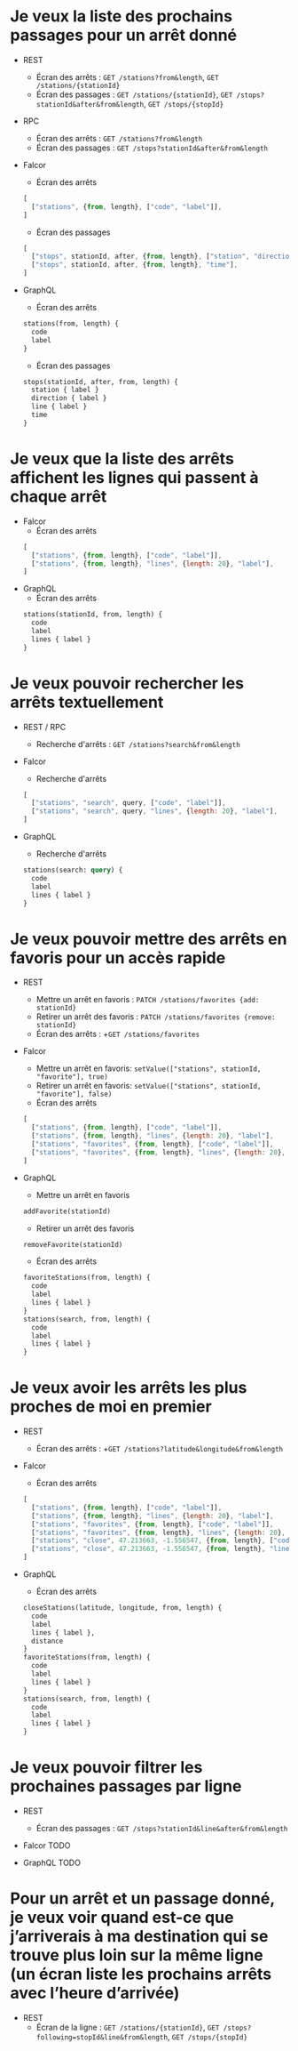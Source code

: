 # Je veux la liste des prochains passages pour un arrêt donné

- REST
  - Écran des arrêts : `GET /stations?from&length`, `GET /stations/{stationId}`
  - Écran des passages : `GET /stations/{stationId}`, `GET /stops?stationId&after&from&length`, `GET /stops/{stopId}`

- RPC
  - Écran des arrêts : `GET /stations?from&length`
  - Écran des passages : `GET /stops?stationId&after&from&length`

- Falcor
  - Écran des arrêts
  ```js
  [
    ["stations", {from, length}, ["code", "label"]],
  ]
  ```
  - Écran des passages
  ```js
  [
    ["stops", stationId, after, {from, length}, ["station", "direction", "line"], "label"],
    ["stops", stationId, after, {from, length}, "time"],
  ]
  ```

- GraphQL
  - Écran des arrêts
  ```graphql
  stations(from, length) {
    code
    label
  }
  ```
  - Écran des passages
  ```graphql
  stops(stationId, after, from, length) {
    station { label }
    direction { label }
    line { label }
    time
  }
  ```

# Je veux que la liste des arrêts affichent les lignes qui passent à chaque arrêt

- Falcor
  - Écran des arrêts
  ```js
  [
    ["stations", {from, length}, ["code", "label"]],
    ["stations", {from, length}, "lines", {length: 20}, "label"],
  ]
  ```
- GraphQL
  - Écran des arrêts
  ```graphql
  stations(stationId, from, length) {
    code
    label
    lines { label }
  }
  ```

# Je veux pouvoir rechercher les arrêts textuellement

- REST / RPC
  - Recherche d'arrêts : `GET /stations?search&from&length`

- Falcor
  - Recherche d'arrêts
  ```js
  [
    ["stations", "search", query, ["code", "label"]],
    ["stations", "search", query, "lines", {length: 20}, "label"],
  ]
  ```

- GraphQL
  - Recherche d'arrêts
  ```graphql
  stations(search: query) {
    code
    label
    lines { label }
  }
  ```

# Je veux pouvoir mettre des arrêts en favoris pour un accès rapide

- REST
  - Mettre un arrêt en favoris : `PATCH /stations/favorites {add: stationId}`
  - Retirer un arrêt des favoris : `PATCH /stations/favorites {remove: stationId}`
  - Écran des arrêts : +`GET /stations/favorites`

- Falcor
  - Mettre un arrêt en favoris: `setValue(["stations", stationId, "favorite"], true)`
  - Retirer un arrêt en favoris: `setValue(["stations", stationId, "favorite"], false)`
  - Écran des arrêts
  ```js
  [
    ["stations", {from, length}, ["code", "label"]],
    ["stations", {from, length}, "lines", {length: 20}, "label"],
    ["stations", "favorites", {from, length}, ["code", "label"]],
    ["stations", "favorites", {from, length}, "lines", {length: 20}, "label"],
  ]
  ```

- GraphQL
  - Mettre un arrêt en favoris
  ```graphql
  addFavorite(stationId)
  ```
  - Retirer un arrêt des favoris
  ```graphql
  removeFavorite(stationId)
  ```
  - Écran des arrêts
  ```graphql
  favoriteStations(from, length) {
    code
    label
    lines { label }
  }
  stations(search, from, length) {
    code
    label
    lines { label }
  }
  ```

# Je veux avoir les arrêts les plus proches de moi en premier

- REST
  - Écran des arrêts : +`GET /stations?latitude&longitude&from&length`

- Falcor
  - Écran des arrêts
  ```js
  [
    ["stations", {from, length}, ["code", "label"]],
    ["stations", {from, length}, "lines", {length: 20}, "label"],
    ["stations", "favorites", {from, length}, ["code", "label"]],
    ["stations", "favorites", {from, length}, "lines", {length: 20}, "label"],
    ["stations", "close", 47.213663, -1.556547, {from, length}, ["code", "label", "distance"]],
    ["stations", "close", 47.213663, -1.556547, {from, length}, "lines", {length: 20}, "label"],
  ]
  ```

- GraphQL
  - Écran des arrêts
  ```graphql
  closeStations(latitude, longitude, from, length) {
    code
    label
    lines { label },
    distance
  }
  favoriteStations(from, length) {
    code
    label
    lines { label }
  }
  stations(search, from, length) {
    code
    label
    lines { label }
  }
  ```

# Je veux pouvoir filtrer les prochaines passages par ligne

- REST
  - Écran des passages : `GET /stops?stationId&line&after&from&length`

- Falcor TODO
- GraphQL TODO

# Pour un arrêt et un passage donné, je veux voir quand est-ce que j’arriverais à ma destination qui se trouve plus loin sur la même ligne (un écran liste les prochains arrêts avec l’heure d’arrivée)

- REST
  - Écran de la ligne : `GET /stations/{stationId}`, `GET /stops?following=stopId&line&from&length`, `GET /stops/{stopId}`

